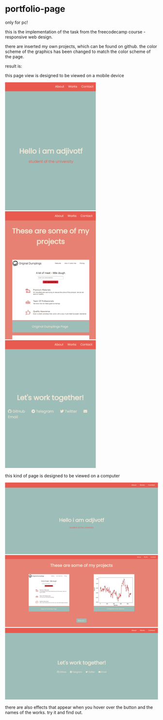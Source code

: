 # portfolio-page
only for pc!

this is the implementation of the task from the freecodecamp course - responsive web design. 

there are inserted my own projects, which can be found on github. the color scheme of the graphics has been changed to match the color scheme of the page.

result is:

this page view is designed to be viewed on a mobile device

<img src="https://github.com/ajdivotf/portfolio-page/blob/main/results/lill%20top.png" width="299"><img src="https://github.com/ajdivotf/portfolio-page/blob/main/results/lil%20medium.png" width="299"><img src="https://github.com/ajdivotf/portfolio-page/blob/main/results/lil%20bottom.png" width="299">

this kind of page is designed to be viewed on a computer

<img src="https://github.com/ajdivotf/portfolio-page/blob/main/results/big%20top.png" width="600"><img src="https://github.com/ajdivotf/portfolio-page/blob/main/results/big%20medium.png" width="600"><img src="https://github.com/ajdivotf/portfolio-page/blob/main/results/big%20bottom.png" width="600">

there are also effects that appear when you hover over the button and the names of the works. try it and find out.
